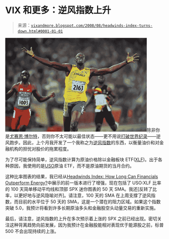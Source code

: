 <!--yml

分类：未分类

date: 2024-05-18 18:29:28

-->

# VIX 和更多：逆风指数上升

> 来源：[`vixandmore.blogspot.com/2008/08/headwinds-index-turns-down.html#0001-01-01`](http://vixandmore.blogspot.com/2008/08/headwinds-index-turns-down.html#0001-01-01)

![](img/8e4d5c12e1d29e8a3c86b6fe638bac1f.png)除非你是[尤赛恩·博尔特](http://www.iaaf.org/athletes/biographies/letter=0/athcode=184599/index.html)，否则你不太可能以最佳状态——更不用说[打破世界纪录](http://www.chinadaily.com.cn/olympics/2008-08/21/content_6955715.htm)——逆风跑步。因此，上个月我开发了一个我称之为[逆风指数](http://vixandmore.blogspot.com/search/label/headwinds%20index)的东西，以衡量油价和对金融机构的担忧对股价的拖累程度。

为了尽可能保持简单，逆风指数计算为原油价格除以金融板块 ETF([XLF](http://vixandmore.blogspot.com/search/label/XLF))。出于各种原因，我使用的是[USO](http://vixandmore.blogspot.com/search/label/USO)原油 ETF，而不是原油期货的当月合约。

这种比率图表的结果，我已经从[Headwinds Index: How Long Can Financials Outperform Energy?](http://vixandmore.blogspot.com/2008/07/headwinds-index-how-long-can-financials.html)中展示的前一版本进行了增强，现在包括了 USO:XLF 比率的 100 天简单移动平均线和顶部 SPX 迷你图表的 50 天 SMA。我还[反转了比率，以更好地与逆风隐喻对齐]。请注意，100 天的 SMA 在上周支撑了逆风指数，而目前的水平位于 50 天的 SMA，这是一个潜在的阻力区域。如果这个指数突破 5.0，我预计将看到许多长期原油多头和金融股空头动量交易的重新实施。

最后，请注意，逆风指数的上升在多次预示着上涨的 SPX 之前已经出现。密切关注这种背离趋势向前发展，因为我预计在金融股能相对表现优于能源股之前，标普 500 不会出现持续的上涨。
